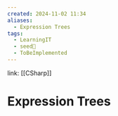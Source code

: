 ```yaml
---
created: 2024-11-02 11:34
aliases:
  - Expression Trees
tags:
  - LearningIT
  - seed🌱
  - ToBeImplemented
---
```


link: [[CSharp]]

# Expression Trees
